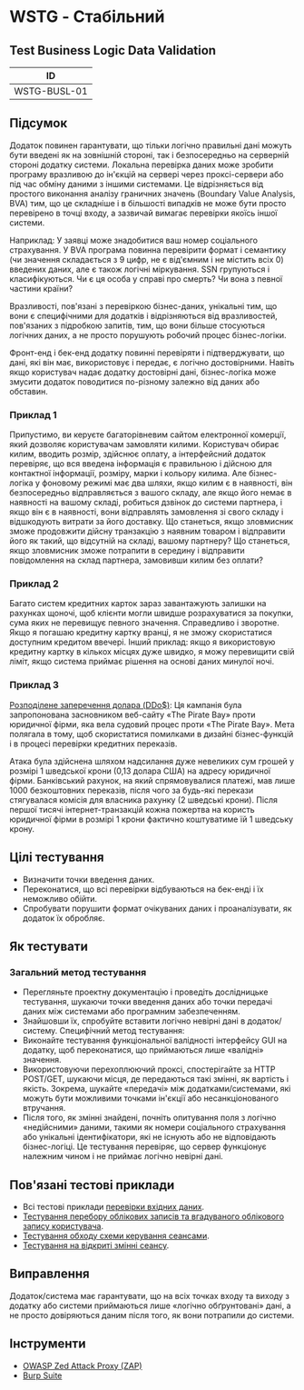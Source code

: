 # WSTG - Стабільний
## Test Business Logic Data Validation
| ID |
|---|
| WSTG-BUSL-01 |

## Підсумок

Додаток повинен гарантувати, що тільки логічно правильні дані можуть бути введені як на зовнішній стороні, так і безпосередньо на серверній стороні додатку системи. Локальна перевірка даних може зробити програму вразливою до ін'єкцій на сервері через проксі-сервери або під час обміну даними з іншими системами. Це відрізняється від простого виконання аналізу граничних значень (Boundary Value Analysis, BVA) тим, що це складніше і в більшості випадків не може бути просто перевірено в точці входу, а зазвичай вимагає перевірки якоїсь іншої системи.

Наприклад: У заявці може знадобитися ваш номер соціального страхування. У BVA програма повинна перевірити формат і семантику (чи значення складається з 9 цифр, не є від'ємним і не містить всіх 0) введених даних, але є також логічні міркування. SSN групуються і класифікуються. Чи є ця особа у справі про смерть? Чи вона з певної частини країни?

Вразливості, пов'язані з перевіркою бізнес-даних, унікальні тим, що вони є специфічними для додатків і відрізняються від вразливостей, пов'язаних з підробкою запитів, тим, що вони більше стосуються логічних даних, а не просто порушують робочий процес бізнес-логіки.

Фронт-енд і бек-енд додатку повинні перевіряти і підтверджувати, що дані, які він має, використовує і передає, є логічно достовірними. Навіть якщо користувач надає додатку достовірні дані, бізнес-логіка може змусити додаток поводитися по-різному залежно від даних або обставин.

### Приклад 1
Припустимо, ви керуєте багаторівневим сайтом електронної комерції, який дозволяє користувачам замовляти килими. Користувач обирає килим, вводить розмір, здійснює оплату, а інтерфейсний додаток перевіряє, що вся введена інформація є правильною і дійсною для контактної інформації, розміру, марки і кольору килима. Але бізнес-логіка у фоновому режимі має два шляхи, якщо килим є в наявності, він безпосередньо відправляється з вашого складу, але якщо його немає в наявності на вашому складі, робиться дзвінок до системи партнера, і якщо він є в наявності, вони відправлять замовлення зі свого складу і відшкодують витрати за його доставку. Що станеться, якщо зловмисник зможе продовжити дійсну транзакцію з наявним товаром і відправити його як такий, що відсутній на складі, вашому партнеру? Що станеться, якщо зловмисник зможе потрапити в середину і відправити повідомлення на склад партнера, замовивши килим без оплати?

### Приклад 2
Багато систем кредитних карток зараз завантажують залишки на рахунках щоночі, щоб клієнти могли швидше розрахуватися за покупки, сума яких не перевищує певного значення. Справедливо і зворотне. Якщо я погашаю кредитну картку вранці, я не зможу скористатися доступним кредитом ввечері. Інший приклад: якщо я використовую кредитну картку в кількох місцях дуже швидко, я можу перевищити свій ліміт, якщо система приймає рішення на основі даних минулої ночі.

### Приклад 3
[Розподілене заперечення долара (DDo$)](https://news.hitb.org/content/pirate-bay-proposes-distributed-denial-dollars-attack-ddo): Ця кампанія була запропонована засновником веб-сайту «The Pirate Bay» проти юридичної фірми, яка вела судовий процес проти «The Pirate Bay». Мета полягала в тому, щоб скористатися помилками в дизайні бізнес-функцій і в процесі перевірки кредитних переказів.

Атака була здійснена шляхом надсилання дуже невеликих сум грошей у розмірі 1 шведської крони (0,13 долара США) на адресу юридичної фірми. Банківський рахунок, на який спрямовувалися платежі, мав лише 1000 безкоштовних переказів, після чого за будь-які перекази стягувалася комісія для власника рахунку (2 шведські крони). Після першої тисячі інтернет-транзакцій кожна пожертва на користь юридичної фірми в розмірі 1 крони фактично коштуватиме їй 1 шведську крону.

## Цілі тестування
- Визначити точки введення даних.
- Переконатися, що всі перевірки відбуваються на бек-енді і їх неможливо обійти.
- Спробувати порушити формат очікуваних даних і проаналізувати, як додаток їх обробляє.

## Як тестувати
### Загальний метод тестування
- Перегляньте проектну документацію і проведіть дослідницьке тестування, шукаючи точки введення даних або точки передачі даних між системами або програмним забезпеченням.
- Знайшовши їх, спробуйте вставити логічно невірні дані в додаток/систему. Специфічний метод тестування:
- Виконайте тестування функціональної валідності інтерфейсу GUI на додатку, щоб переконатися, що приймаються лише «валідні» значення.
- Використовуючи перехоплюючий проксі, спостерігайте за HTTP POST/GET, шукаючи місця, де передаються такі змінні, як вартість і якість. Зокрема, шукайте «передачі» між додатками/системами, які можуть бути можливими точками ін'єкції або несанкціонованого втручання.
- Після того, як змінні знайдені, почніть опитування поля з логічно «недійсними» даними, такими як номери соціального страхування або унікальні ідентифікатори, які не існують або не відповідають бізнес-логіці. Це тестування перевіряє, що сервер функціонує належним чином і не приймає логічно невірні дані.

## Пов'язані тестові приклади
- Всі тестові приклади [перевірки вхідних даних](https://owasp.org/www-project-web-security-testing-guide/stable/4-Web_Application_Security_Testing/07-Input_Validation_Testing/README).
- [Тестування перебору облікових записів та вгадуваного облікового запису користувача](https://owasp.org/www-project-web-security-testing-guide/stable/4-Web_Application_Security_Testing/03-Identity_Management_Testing/04-Testing_for_Account_Enumeration_and_Guessable_User_Account).
- [Тестування обходу схеми керування сеансами](https://owasp.org/www-project-web-security-testing-guide/stable/4-Web_Application_Security_Testing/06-Session_Management_Testing/01-Testing_for_Session_Management_Schema).
- [Тестування на відкриті змінні сеансу](https://owasp.org/www-project-web-security-testing-guide/stable/4-Web_Application_Security_Testing/06-Session_Management_Testing/04-Testing_for_Exposed_Session_Variables).

## Виправлення
Додаток/система має гарантувати, що на всіх точках входу та виходу з додатку або системи приймаються лише «логічно обґрунтовані» дані, а не просто довіряються даним після того, як вони потрапили до системи.

## Інструменти
- [OWASP Zed Attack Proxy (ZAP)](https://www.zaproxy.org/)
- [Burp Suite](https://portswigger.net/burp)

